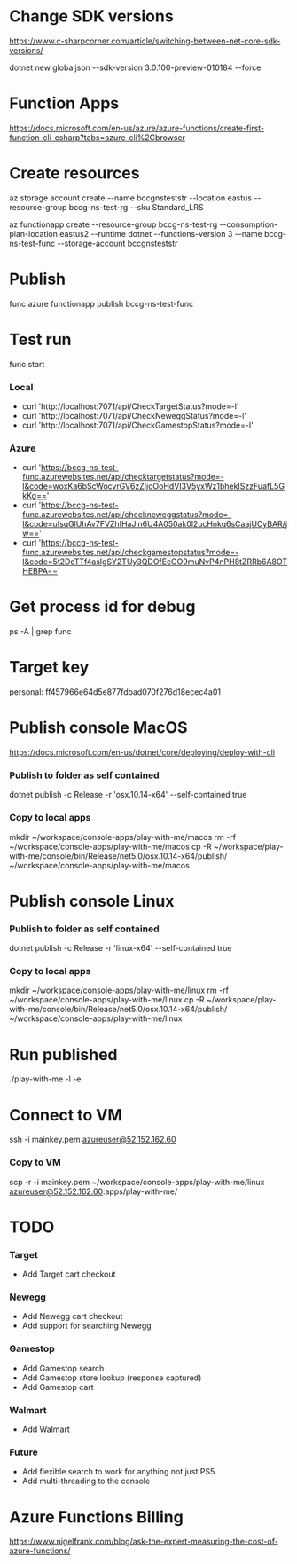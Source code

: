 # Change SDK versions

https://www.c-sharpcorner.com/article/switching-between-net-core-sdk-versions/

dotnet new globaljson --sdk-version 3.0.100-preview-010184 --force


# Function Apps

https://docs.microsoft.com/en-us/azure/azure-functions/create-first-function-cli-csharp?tabs=azure-cli%2Cbrowser


# Create resources

az storage account create --name bccgnsteststr --location eastus --resource-group bccg-ns-test-rg --sku Standard_LRS

az functionapp create --resource-group bccg-ns-test-rg --consumption-plan-location eastus2 --runtime dotnet --functions-version 3 --name bccg-ns-test-func --storage-account bccgnsteststr


# Publish

func azure functionapp publish bccg-ns-test-func


# Test run

func start

### Local
- curl 'http://localhost:7071/api/CheckTargetStatus?mode=-l'
- curl 'http://localhost:7071/api/CheckNeweggStatus?mode=-l'
- curl 'http://localhost:7071/api/CheckGamestopStatus?mode=-l'

### Azure
- curl 'https://bccg-ns-test-func.azurewebsites.net/api/checktargetstatus?mode=-l&code=woxKa6bScWocvrGV6zZIjoOoHdVI3V5yxWz1bhekISzzFuafL5GkKg=='
- curl 'https://bccg-ns-test-func.azurewebsites.net/api/checkneweggstatus?mode=-l&code=uIsqGlUhAv7FVZhIHaJin6U4A050ak0l2ucHnkq6sCaajUCyBAR/jw=='
- curl 'https://bccg-ns-test-func.azurewebsites.net/api/checkgamestopstatus?mode=-l&code=5t2DeTTf4aslgSY2TUy3QDOfEeGO9muNvP4nPH8tZRRb6A8OTHEBPA=='


# Get process id for debug

ps -A | grep func


# Target key

personal: ff457966e64d5e877fdbad070f276d18ecec4a01


# Publish console MacOS

https://docs.microsoft.com/en-us/dotnet/core/deploying/deploy-with-cli

### Publish to folder as self contained
dotnet publish -c Release -r 'osx.10.14-x64' --self-contained true

### Copy to local apps
mkdir ~/workspace/console-apps/play-with-me/macos
rm -rf ~/workspace/console-apps/play-with-me/macos
cp -R ~/workspace/play-with-me/console/bin/Release/net5.0/osx.10.14-x64/publish/ ~/workspace/console-apps/play-with-me/macos

# Publish console Linux

### Publish to folder as self contained
dotnet publish -c Release -r 'linux-x64' --self-contained true

### Copy to local apps
mkdir ~/workspace/console-apps/play-with-me/linux
rm -rf ~/workspace/console-apps/play-with-me/linux
cp -R ~/workspace/play-with-me/console/bin/Release/net5.0/osx.10.14-x64/publish/ ~/workspace/console-apps/play-with-me/linux

# Run published 

./play-with-me -l -e

# Connect to VM

ssh -i mainkey.pem azureuser@52.152.162.60

### Copy to VM
scp -r -i mainkey.pem ~/workspace/console-apps/play-with-me/linux azureuser@52.152.162.60:apps/play-with-me/

# TODO

### Target
- Add Target cart checkout

### Newegg
- Add Newegg cart checkout
- Add support for searching Newegg

### Gamestop
- Add Gamestop search
- Add Gamestop store lookup (response captured)
- Add Gamestop cart

### Walmart
- Add Walmart

### Future
- Add flexible search to work for anything not just PS5
- Add multi-threading to the console

# Azure Functions Billing

https://www.nigelfrank.com/blog/ask-the-expert-measuring-the-cost-of-azure-functions/